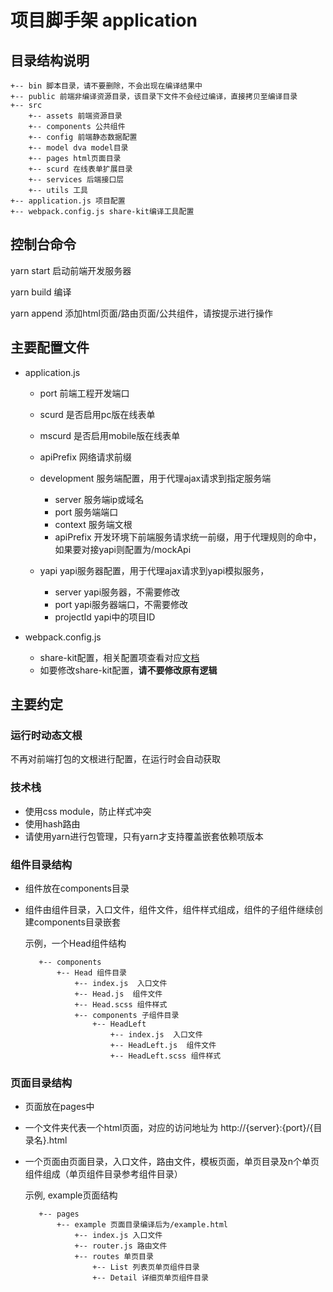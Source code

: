 # 项目脚手架 application

## 目录结构说明

```
+-- bin 脚本目录，请不要删除，不会出现在编译结果中
+-- public 前端非编译资源目录，该目录下文件不会经过编译，直接拷贝至编译目录
+-- src
    +-- assets 前端资源目录
    +-- components 公共组件
    +-- config 前端静态数据配置
    +-- model dva model目录
    +-- pages html页面目录
    +-- scurd 在线表单扩展目录
    +-- services 后端接口层
    +-- utils 工具
+-- application.js 项目配置
+-- webpack.config.js share-kit编译工具配置
```

## 控制台命令

yarn start 启动前端开发服务器

yarn build 编译

yarn append 添加html页面/路由页面/公共组件，请按提示进行操作

## 主要配置文件

* application.js 
    * port 前端工程开发端口
    * scurd 是否启用pc版在线表单
    * mscurd 是否启用mobile版在线表单
    * apiPrefix 网络请求前缀
    * development 服务端配置，用于代理ajax请求到指定服务端
        * server 服务端ip或域名
        * port 服务端端口
        * context 服务端文根
        * apiPrefix 开发环境下前端服务请求统一前缀，用于代理规则的命中，如果要对接yapi则配置为/mockApi
    
    * yapi yapi服务器配置，用于代理ajax请求到yapi模拟服务，
        * server yapi服务器，不需要修改
        * port yapi服务器端口，不需要修改
        * projectId yapi中的项目ID
        
* webpack.config.js
    * share-kit配置，相关配置项查看对应[文档](http://192.168.0.184:20000/share-tools/share-kit)
    * 如要修改share-kit配置，**请不要修改原有逻辑**

## 主要约定

### 运行时动态文根

不再对前端打包的文根进行配置，在运行时会自动获取

### 技术栈

* 使用css module，防止样式冲突
* 使用hash路由
* 请使用yarn进行包管理，只有yarn才支持覆盖嵌套依赖项版本

### 组件目录结构
* 组件放在components目录
* 组件由组件目录，入口文件，组件文件，组件样式组成，组件的子组件继续创建components目录嵌套
    
    示例，一个Head组件结构
    ```
       +-- components
           +-- Head 组件目录
               +-- index.js  入口文件
               +-- Head.js  组件文件
               +-- Head.scss 组件样式
               +-- components 子组件目录
                   +-- HeadLeft 
                       +-- index.js  入口文件
                       +-- HeadLeft.js  组件文件
                       +-- HeadLeft.scss 组件样式
    ```
  
### 页面目录结构
* 页面放在pages中
* 一个文件夹代表一个html页面，对应的访问地址为 http://{server}:{port}/{目录名}.html
* 一个页面由页面目录，入口文件，路由文件，模板页面，单页目录及n个单页组件组成（单页组件目录参考组件目录）
    
    示例, example页面结构
    ```
       +-- pages 
           +-- example 页面目录编译后为/example.html
               +-- index.js 入口文件
               +-- router.js 路由文件
               +-- routes 单页目录
                   +-- List 列表页单页组件目录
                   +-- Detail 详细页单页组件目录
    ```
